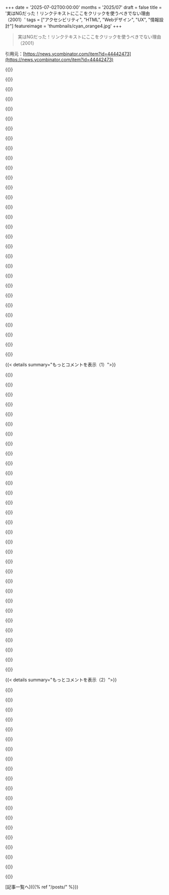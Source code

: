 +++
date = '2025-07-02T00:00:00'
months = '2025/07'
draft = false
title = '実はNGだった！リンクテキストにここをクリックを使うべきでない理由（2001）'
tags = ["アクセシビリティ", "HTML", "Webデザイン", "UX", "情報設計"]
featureimage = 'thumbnails/cyan_orange4.jpg'
+++

> 実はNGだった！リンクテキストにここをクリックを使うべきでない理由（2001）

引用元：[https://news.ycombinator.com/item?id=44442473](https://news.ycombinator.com/item?id=44442473)




{{<matomeQuote body="アクセシビリティの視点から考えるとさ、目の見えない人向けのスクリーンリーダーはページの情報を線形に読むわけ。でも、そこから抜け出すために、ヘッダーとかリンクのリストに元の文脈とは関係なくアクセスできる機能もあるんだ。もし全てのリンクが「ここをクリック」ってラベルだったら、そういう非線形なアクセスが実質できなくなっちゃうんだよ。" userName="robin_reala" createdAt="2025/07/02 12:24:54" color="#ff5733">}}




{{<matomeQuote body="どうやってそれができると思う？ 周囲のテキストを読むの？それともURL？ それじゃ説明的なアンカーテキストより全然ダメな体験になるってば。macOSのVoiceOverとかで、今どんな動きをするか今すぐ試してみなよ。" userName="hombre_fatal" createdAt="2025/07/02 12:29:43" color="">}}




{{<matomeQuote body="もしリンク全部が動詞なしでただの「Amaya」だけだったら何が何だか分かんないよね。だから「get Amaya」とか「go to the Amaya website」は全然良いと思うな。あと、github.ioなのにsourceforgeみたいなマルウェアサイトから実行ファイル引っ張ってくるダウンロードボタンとかはマジで最悪だよ、wxMaxima見てんぞ。" userName="phkahler" createdAt="2025/07/02 13:25:08" color="#ff5c5c">}}




{{<matomeQuote body="たった4つのHTML属性を知ってれば（1）（2）（3）（4）、任意のHTML要素に説明的なラベルを追加できたのにね…。<br>1. https://developer.mozilla.org/en-US/docs/Web/HTML/Reference/...<br>2. https://developer.mozilla.org/en-US/docs/Web/Accessibility/A...<br>3. https://developer.mozilla.org/en-US/docs/Web/Accessibility/A...<br>4. https://developer.mozilla.org/en-US/docs/Web/Accessibility/A..." userName="AlienRobot" createdAt="2025/07/02 12:59:45" color="#ff33a1">}}




{{<matomeQuote body="それらが全てのブラウザ＋スクリーンリーダー＋言語の組み合わせで同じように動いてくれればいいんだけどね、残念ながら現実はそうじゃないんだ。" userName="cluckindan" createdAt="2025/07/02 13:22:13" color="">}}




{{<matomeQuote body="だからさ、そういうユーザーエージェント（ブラウザとかスクリーンリーダーとか）が自分たちのシステムを直すべきなんだよ。ヤバい考えだって分かってるけどね。" userName="snickerdoodle12" createdAt="2025/07/02 13:32:31" color="">}}




{{<matomeQuote body="Go to the [Amaya Website](www.amaya.com) は完璧に良いでしょ。正直、このw3.orgの記事が何を言いたいのか全然分からん。ウェブサイトはウェブサイト。ダウンロードはダウンロード。適切な言葉で呼ばないからって、仕組みが“抽象化される”わけじゃないってば。" userName="raincole" createdAt="2025/07/02 13:42:11" color="">}}




{{<matomeQuote body="彼らは間違いなく直すべきだね。でも、それはすごく大変な投資になるから、少なくともJAWSとVoiceOverはきっとWCAG 3.0まで待つだろうな。NVDAはオープンソースだから手伝ってあげても良いかもね ;-) それより大きな問題は、いろんなプラットフォームやブラウザ、多種多様な入力デバイス（視線追跡から吸う・吹くジョイスティックまで）に対応するソフトウェア開発がめちゃくちゃ複雑だってことだよ。ユーザーは互換性のために複数のスクリーンリーダーを使い分けてたりもするんだ。" userName="cluckindan" createdAt="2025/07/02 13:38:01" color="">}}




{{<matomeQuote body="要はさ、一部のサードパーティ製ツールがゴミなのは俺たち（ウェブ開発者）の責任じゃないってことなんだよ。それって、ユーザーの1%も使わないような変なブラウザのためにサイト全部設計するようなもんでしょ。もちろん、障害のある人に対応するのは必要だけど、まずアクセシビリティソフトがちゃんと動くか確認するのが最初の一歩だろ。" userName="snickerdoodle12" createdAt="2025/07/02 13:39:34" color="">}}




{{<matomeQuote body="この記事の前提はちょっと古いんじゃない？だって、ウェブのアクセシビリティって今や世界中、特にアメリカやEUでは選択肢じゃなくて必須なんだよ。アメリカにはADAやSection 508っていう法律があるし、EUにはEU Web Accessibility DirectiveやEuropean Accessibility Actがある。これらでウェブサイトとか公共サービスが障害のある人でも使えるようにって定められてるんだから。" userName="cluckindan" createdAt="2025/07/02 13:44:35" color="#ff33a1">}}




{{<matomeQuote body="アクセシビリティの専門家と何年も一緒に仕事して分かったのは、スクリーンリーダーってほとんど使い物にならないクズだってこと。手動で操作しないとダメなんだ。全然気の利いたことはしないし、言われたことしかやらない。正直言って、AIで改善する余地はめちゃくちゃあると思うんだけどね。" userName="donatj" createdAt="2025/07/02 13:21:34" color="">}}




{{<matomeQuote body="じゃあ、法律を変えるか、FOSSソフトウェアを変えるか、それか今できる唯一のこととして既存のa11yソリューションで一番うまく動くようにウェブサイトを実装するか、だね。現実的には最後の方法しか無理そうだけど。" userName="komali2" createdAt="2025/07/02 14:24:06" color="">}}




{{<matomeQuote body="面白いのはさ、どういうわけかスクリーンリーダーがクソなのに、それを直すんじゃなくて、ウェブサイト作る開発者みんなが責任負わされてる状況になっちゃったってことだよ。" userName="snickerdoodle12" createdAt="2025/07/02 13:33:47" color="">}}




{{<matomeQuote body="1995年から2002年頃のウェブってこんな感じだったよね「最新ニュースを見るにはここをクリック」「カタログ請求はここをクリック」「取締役会議事録はここをクリック」「製品資料はここをクリック」…フィードバックはここをクリック、電話するにはここをクリック。混乱した人はここをクリック、期待通りだった人はここをクリック。訪問者数はここをクリック。<br>良い面としては、Web 2.0以降のスカスカなデザインと違って、当時はマジで役に立つコンテンツがウェブ上にあったんだよ。" userName="bigbuppo" createdAt="2025/07/03 00:16:10" color="#ff33a1">}}




{{<matomeQuote body="これって「Amaya website」みたいなフレーズ自体が間違ってるって言ってるんじゃなくて、ハイパーテキストでリンクをどう書くべきかを示してるんだと思うんだよね。今どき、こんなスタイルに従う人はあんまりいないだろうけど、彼らが目指してることは理解できる気がする。技術的な詳細（クリックなのかキーボード操作なのか、印刷されるのかとか）に依存しない文章にしようとしてるみたいだね。" userName="jchw" createdAt="2025/07/02 13:51:49" color="#ff5733">}}




{{<matomeQuote body="アクセシビリティ考えてサイト作るのも良いけど、Web開発者みんながそんな時間かけなきゃいけないのはおかしいよな。スクリーンリーダーがひどいから、少数のスクリーンリーダー開発会社じゃなくて、Web開発者に責任が押し付けられてる気がする。" userName="snickerdoodle12" createdAt="2025/07/02 15:20:03" color="">}}




{{<matomeQuote body="これを解決するテクニックはこれだよ：<br>https://www.w3.org/WAI/WCAG22/Techniques/html/H33<br>https://www.w3.org/WAI/WCAG22/Techniques/css/C7<br>でも最初のやつがどれだけスクリーンリーダーでサポートされてるかは知らない。<br>（編集：リンクをWCAG 2.0から2.2に更新したよ）" userName="layer8" createdAt="2025/07/02 13:24:14" color="#ff5c5c">}}




{{<matomeQuote body="ループの中にループは作らないし、確保したメモリはちゃんと解放するし、ariaタグも付けるよ。別にそんな大したことだと思わないな。普通の仕事の一部って感じ。" userName="komali2" createdAt="2025/07/03 07:48:57" color="">}}




{{<matomeQuote body="＞周辺のテキストを読むことで<br>そうそう、もしくはテキストを要約して、リンク先が何なのか説明することもできるよ。" userName="charcircuit" createdAt="2025/07/02 12:45:19" color="">}}




{{<matomeQuote body="UIをテーブルでレイアウトしたぐちゃぐちゃなHTMLで出したり、CMSの壊れたXHTMLごちゃ混ぜてページ作ったり、CSSやminifyしたJavaScriptで見た目だけ入力欄やボタンにしたり、テキスト選択させないようにしたり、タブ順やキーボードショートカット、alt属性気にしなかったり… こんなサイトを人間みたいに解釈できないからって、なんでスクリーンリーダーが”クソ”なんだよ？標準化されたアクセシビリティインターフェースに合わせてコード書くのが、なんで恥ずかしいことなの？データベースやファイルシステム、グラフィックスのインターフェースに合わせてコード書くのは恥ずかしいの？" userName="jodrellblank" createdAt="2025/07/02 15:28:18" color="#38d3d3">}}




{{<matomeQuote body="皮肉なことに、アクセシビリティツールを、それが必要ない人たちにとってもっと分かりやすくする方法を見つける必要があるんだ。ツール自体を変えるって意味じゃなくて、スクリーンリーダーがどう動くかを理解しようとしない人たちのために、視覚的にこれを示す方法がきっとあるはず。" userName="MangoToupe" createdAt="2025/07/02 13:29:10" color="#ff5c5c">}}




{{<matomeQuote body="＞周辺のテキストを読むことで<br>そうそう、ARIAタグが提供されてない場合はね。リンクが単に”クリック”、”ここをクリック”とかだけだったら、それをチェックするヒューリスティクスを持つのって、別にロケット科学じゃないでしょ？その場合、文全体を読めばいい。ほとんどの場合、ちょびっとの労力で99％以上うまくいくように思えるよ。リンクの機能が、そのテキストだけで直接導き出されるべきだ、っていう期待は無いし、持つべきでもないね。" userName="crazygringo" createdAt="2025/07/02 14:20:42" color="">}}




{{<matomeQuote body="なんでそれが必要なのか考えずにただやってるだけなら、それって…変だよ。ここで挙げられてる例のうち二つには、なんでそれが必要なのかちゃんとした理由がある。三つ目の理由は、スクリーンリーダーがダメだから。" userName="snickerdoodle12" createdAt="2025/07/03 11:37:20" color="">}}




{{<matomeQuote body="俺の目も検索エンジンもLLMも全然問題なく「ここをクリック」を処理できるじゃん。スクリーンリーダーだけがおかしいんだよ。しかもあれ、もう10年以上進化してないし。" userName="snickerdoodle12" createdAt="2025/07/02 15:42:40" color="">}}




{{<matomeQuote body="記事に全く同意できないな。「Amayaをダウンロードするにはここをクリック」は超分かりやすいだろ。「Amayaを入手！」はダウンロードじゃなくAmayaのサイトへのリンクに見えるし。「Amayaについてもっと知りたい」は「もっと知りたい」がリンクされてないしひどいよ。ウェブの慣習的な「ここをクリック」とか「Amayaをダウンロード」は全然良いよ。リンクはアクションを示す動詞であるべき。特に「ここをクリック」は単なる参照リンクじゃなく、アクションリンクだって明確にしてくれるんだ。" userName="crazygringo" createdAt="2025/07/02 14:15:26" color="#785bff">}}




{{<matomeQuote body="スクリーンリーダーを使ってみなよ。リンクをタブ移動すると「ここをクリック」しか聞こえないんだ。役に立たないよ。検索エンジンを構築する側から見ても、「ここをクリック」なんてインデックスに何の役にも立たないだろ。「Amayaをダウンロードするにはここをクリック」みたいにリンクになってるならまだしも、「ここをクリック」だけだと色々な文脈で区別がつかないんだ。" userName="nulbyte" createdAt="2025/07/02 14:30:44" color="">}}




{{<matomeQuote body="いつからアクセシビリティがアクセシビリティを下げるようになったの？アクセシビリティのために改善するのは大賛成だけど、最低レベルのスクリーンリーダーをサポートするために全体を悪くするのは違うと思う。もしユーザーの行動を変える必要があるなら、aria annotationみたいな方法を提案した方が良いんじゃない？" userName="rendaw" createdAt="2025/07/02 14:52:31" color="">}}




{{<matomeQuote body="リンクはクリックするためのものだ。「ここをクリック」は余計なノイズだよ。" userName="CoffeeOnWrite" createdAt="2025/07/02 15:25:31" color="">}}




{{<matomeQuote body="この件で一部の開発者といつも喧嘩になるんだ。ユーザーはバカで、不自由で、ビビりな動物だから、はっきり説明しないと何すればいいか全然分かんないんだ。「ここをクリック」は余計なノイズかもしれないけど、必要な（時も）あるんだよ。" userName="wvenable" createdAt="2025/07/02 18:10:29" color="">}}




{{<matomeQuote body="ごめん、サイトをSEOのために設計すべきなの？それとも検索エンジンがちゃんと文脈を理解すべきなの？" userName="xanrah" createdAt="2025/07/02 14:51:14" color="">}}




{{< details summary="もっとコメントを表示（1）">}}

{{<matomeQuote body="それはスクリーンリーダーとか検索エンジンの問題だよ。スクリーンリーダーが「ここをクリック」みたいなリンクを見つけたら、そのリンクが含まれる文全体を読むようにするヒューリスティックを入れるとか、aria-labelがあればそれを使うとか、めちゃくちゃ簡単じゃん。検索エンジンもページ全体の意味を推測するの得意だしね。検索エンジンのためにリンクテキストを変えるつもりはないよ。" userName="crazygringo" createdAt="2025/07/02 18:31:27" color="#ff33a1">}}




{{<matomeQuote body="検索エンジンとかウェブサイトなんて、これからLLMに取って代わられるんだから、この議論自体もうどうでもよくなるんじゃない？" userName="echelon" createdAt="2025/07/02 14:57:56" color="">}}




{{<matomeQuote body="大体同意かな。ただ言葉の問題で、サイトによってはもうほとんどのユーザーは「クリック」じゃなくて「タップ」してるから、「ここを見て」みたいな表現の方がより普遍的かもね。" userName="layer8" createdAt="2025/07/02 15:03:13" color="">}}




{{<matomeQuote body="「Download Amaya」っていうリンクテキストが、あなたのシナリオだと一番理にかなってるよ。「Amaya」だけとか、「click here」だけとかは、どっちもリンクをクリックしたらソフトがダウンロードできるってのを十分に伝えてない点で同じくらいダメ。" userName="Gormo" createdAt="2025/07/02 19:41:52" color="#785bff">}}




{{<matomeQuote body="UIが「tap」と「click」の使い分けで騒いでるのを見て、俺だけがおかしく思ってるの？「click the X button」って書いてあるの見て、混乱してスマホにマウス繋ごうとした人なんて、これまでにいた？" userName="xp84" createdAt="2025/07/02 20:21:38" color="">}}




{{<matomeQuote body="ここでの問題は、スクリーンリーダーがリンクテキストしか読まず、その周りの文脈を読まないことなんだ。この場合、W3Cが提案してる正しい例ですら、「Amaya」って読まれるだけで、ほとんど役に立たないんだよね。" userName="danillonunes" createdAt="2025/07/02 16:12:42" color="#38d3d3">}}




{{<matomeQuote body="俺は「click here」リンクがすごく嫌いなんだ。だって、リンクを探すとき、ページのリンクになってる単語だけを読んで、興味のあるリンクを見つけたいから。「Download Amaya」は素晴らしいリンクだと思うよ。「Amaya」だけ（Amayaの情報ページに繋がるなら別だけど）とか、「click here」はダメ。" userName="kqr" createdAt="2025/07/02 14:28:43" color="#ff5733">}}




{{<matomeQuote body="HNのスレッドだけ読んでたら、ユーザーの95%はスクリーンリーダーでWebを見てるって思い込んじゃうだろうな。何かUI関連のことが議論されてたら、「screen reader」でCtrl+Fすれば必ず見つかるくらい、お決まりになってるんだ。" userName="thousand_nights" createdAt="2025/07/02 20:21:29" color="">}}




{{<matomeQuote body="ドキュメント中心のアプローチだとハイパーリンクって手に入らないんだ…あなたはリンクをアクションって思ってるけど、違うんだよ。アクションはアプリケーションのもの。あなたはドキュメントを読んでるんだ。リンクはメタデータだよ。「脚注」みたいなもんだと思って。覚えておいて、あなたはアプリケーションを使ってるんじゃなくて、ドキュメントを読んでるんだ。" userName="_ZeD_" createdAt="2025/07/02 19:14:56" color="">}}




{{<matomeQuote body="Aria tagsなんて、良いアンカーテキストより開発者がちゃんと使うと思う？私たちのほとんどは人生で一度もAria属性を書いたことないよ。でも、「click here」をアンカーテキストに使ったことは20年間ないね、だってこういう理由でダメだからさ。" userName="hombre_fatal" createdAt="2025/07/02 14:56:52" color="">}}




{{<matomeQuote body="もしあなたのユーザーがWebブラウザを使ったことが全くなくて、デスクトップでマウスを使ってるのが絶対確実で、スマホは一生使わないし、もし使ったら意図的に混乱させたい、ってんならこう書けば？「Click this hypertext link: ＜a href=”more-info.html”＞More Info＜/a＞」。デバイス固有の操作指示はリンクの外に出して、リンク自体は「何にリンクしてるか」を言わせろ。物理的な操作方法じゃなくてね。とにかく、スマホのタッチスクリーンはクリックしない。「click here」って言うのは、フロッピーディスクを保存アイコンに使うのと同じことだよ。もちろん同じ理由で「touch here」って言うのもダメ。デスクトップの画面をタッチしても、タッチスクリーンじゃない限り動かないし、タッチスクリーンは珍しい。それがポイント。「click here」や「touch here」って言うのが常に間違ってる理由だよ。" userName="DonHopkins" createdAt="2025/07/02 20:02:41" color="#ff5733">}}




{{<matomeQuote body="WCAGレベルAの成功基準でもはっきり書いてるんだ。「各リンクの目的は、リンクテキスト単独で、またはプログラムで判別可能なリンクの文脈と一緒に、ユーザー全般にとって不明瞭でない場合に限り、判断できること」。https://www.w3.org/WAI/WCAG21/Understanding/link-purpose-in-...<br>スクリーンリーダーに単語一つだけ読み上げられるのは、この基準を満たさないと思うね。" userName="burningChrome" createdAt="2025/07/02 16:54:41" color="#ff5733">}}




{{<matomeQuote body="個人的には「ここをクリック」が一番使いやすい、って思うよ。<br>コピペする時に誤クリックしたくないし、テキスト選択したり読むのを簡単にしたいんだ。<br>HTMLナビゲーションは意図してやりたいことで、事故りたくないから。<br>Amayaの例も、ダウンロード前に情報収集するのはOK、って思うよ。" userName="a3w" createdAt="2025/07/02 14:31:11" color="">}}




{{<matomeQuote body="これ同意だわ。<br>「Amayaをダウンロードするにはここをクリック」の「ここをクリック」って部分、リンクになってるってだけで意味は伝わるよね。" userName="al_borland" createdAt="2025/07/02 21:15:28" color="">}}




{{<matomeQuote body="フロントエンド開発するなら、アクセシビリティやスクリーンリーダーの知識は絶対必要だよ。<br>簡単なミス防げるし、顧客や会社のアクセシビリティ問題に取り組むならさらに大事だからね。" userName="rhdunn" createdAt="2025/07/02 21:53:13" color="">}}




{{<matomeQuote body="引用文の「programmatically determined link context」が大事だよ。<br>君がリンクしてる例を見てみなよ、1、2語しか読み上げられない例もあるんだから。" userName="danlitt" createdAt="2025/07/02 19:16:43" color="">}}




{{<matomeQuote body="でも、それを解決するテクニックはあるよ。<br>https://www.w3.org/WAI/WCAG22/Techniques/html/H33<br>https://www.w3.org/WAI/WCAG22/Techniques/css/C7" userName="layer8" createdAt="2025/07/02 15:00:41" color="#45d325">}}




{{<matomeQuote body="リンクは数単語より長い方がいいと思う。<br>「click here」みたいになるのは、短いリンクエリアに慣れてるからだね。<br>文章全体をリンクにするのはariaと基本同じだし、例の場合はそうするのが良い。<br>スクリーンリーダーでリンク全部読ませると「click here」が問題になる。<br>リンク範囲を広げるとか、アクセシビリティツール使う人も見やすい人も両方最適化するのが大事だよ。" userName="rovr138" createdAt="2025/07/02 16:28:32" color="#ff5c5c">}}




{{<matomeQuote body="記事の「ユーザーがwebブラウザ初心者でマウスしか使わない前提なら…」って話。<br>スマホ使ったことある？ スマホでできる操作は「クリック」だけだろ。<br>「スマホのタッチスクリーンはクリックしない」って言うけど、辞書を見ると違う意味もあるし、「click here」はユーザーへの指示だからスマホの音は関係ないよね。" userName="thaumasiotes" createdAt="2025/07/02 22:20:27" color="">}}




{{<matomeQuote body="「Click here」より良いのたくさんあるだろ。<br>「Visit our site」、「View Results」、「Download File」、「Next Page」とかね。<br>「Click here」はただの手抜き。<br>ボタンの目的ちょっと考えれば良いテキスト思いつくはずだよ。" userName="mitchdoogle" createdAt="2025/07/02 18:21:47" color="#ff33a1">}}




{{<matomeQuote body="記事の投稿者がそれについて説明してたじゃん。<br>スクリーンリーダーがリンクテキストだけ読んで、周りの文脈を読まないのが問題だってね。<br>まず投稿者のコメントを読んだら？" userName="burningChrome" createdAt="2025/07/02 21:00:20" color="">}}




{{<matomeQuote body="明確さとかアクセシビリティだけじゃなくて、Webページが「ドキュメント」だってことが大事なんだよ。＞ リンクは絶対動詞であるべき<br>って言うけど、リンクは「取得」を暗黙に含んでるんだよ。ボタンは「投稿」を意味してる。HTMLでもっと色んな動詞示せたら最高だね。<br>＞ ＞ Get _Amaya_!＞ それ…どうやってAmayaを手に入れるか教えてくれないじゃん。<br>って言うけど、そうじゃなくて、それは読者に行動を促すドキュメントの役割なんだ。ドキュメントってのは読者にやり方を教えたり、行動を促したりするものだよ。クリックってのは、ある時点の技術の遺物でしかないんだ（ぶっちゃけ、今どきはスマホ使ってる人が多いから、クリックじゃなくてタップしてるんじゃないかな）。" userName="eadmund" createdAt="2025/07/02 17:46:18" color="">}}




{{<matomeQuote body="アプリをダウンロードしてほしいだけなら、全体をリンクにしちゃうのが個人的には一番分かりやすい選択肢だと思うよ。でも、ソフトウェアのリストがあって詳細とか色んなリンクがある場合は、そううまくはいかないね。<br>リストで「ここをクリック」で「V 16.23.4」をダウンロード、みたいな感じで、情報のリンクとダウンロードを開始するリンクが別々になってる場合は、特に情報ページにもダウンロードリンクがあれば大丈夫だよ。" userName="Retric" createdAt="2025/07/02 21:49:18" color="">}}




{{<matomeQuote body="イギリスのGovernment Digital Servicesも、アクセシビリティガイドラインで似たような推奨してるよ。[1]はそこへのリンクね。<br>[1] https://design.homeoffice.gov.uk/accessibility/links" userName="scary-size" createdAt="2025/07/02 12:24:23" color="#ff5733">}}




{{<matomeQuote body="このサイトやガイドライン、最大限にアクセシブルなコンポーネントやWebデザインの参考としてしょっちゅう見てるよ。マジで良いね。一番きれいってわけじゃないけど（フォームとかに太い黒や黄色の枠があったり）、アクセシビリティはデザインよりずっと大事だよ。" userName="Cthulhu_" createdAt="2025/07/02 12:39:19" color="">}}




{{<matomeQuote body="＞ accessibility trumps design<br>良いデザインってのは、そもそも自然にアクセシブルなんだよ。そうじゃないなら、それはただのキラキラした自己満足に過ぎないね。" userName="dkdbejwi383" createdAt="2025/07/02 12:42:42" color="#ff5c5c">}}




{{<matomeQuote body="いや、必ずしもそうじゃないよ。例えば、階段の良いデザインだって、誰もがいつでも使えるわけじゃないし、全ての場合に代替手段があるわけじゃない。アクセシビリティって常に相対的なもので、0か100かの状態じゃないんだ。完璧じゃなくても、ほとんどの人にとってより良い解決策を、「全ての人にとって良くならないから」って理由で拒否するのは、バイナリ思考だよ。" userName="bigDinosaur" createdAt="2025/07/02 13:32:03" color="">}}




{{<matomeQuote body="理論的にはそうなんだけど、実際には典型的な専門デザイナーってのは、アクセシビリティを犠牲にしてでも他のことを最適化しがちだよ。でも、そう、一般的に言えば、良いデザイナーならアクセシビリティも含めて全ての要素を考慮するはずなんだ。ただ、「Webデザイン（ナー）」って言葉が実際に意味するところは、アクセシビリティを最適化してないことが多いんだよね。" userName="SilasX" createdAt="2025/07/02 14:53:02" color="">}}




{{<matomeQuote body="ああ、「ユニバーサルアクセシビリティ」っていう考え方の落とし穴だね。アクセシビリティのためにやることが、全ての人にアクセシブルにするわけじゃないし、アクセシビリティが「良いデザイン」と必ずしも関連してるわけでもないよ。もちろん両方を目指して、アクセシブルな解決策を求めるべきだけど、電気のスイッチを低い位置にしたり、スーパーの駐車場にあるボコボコしたコンクリートのパッドが、みんなにとってより良いわけじゃないってことは知っておくべきだね。" userName="rpd9803" createdAt="2025/07/02 13:52:23" color="">}}




{{<matomeQuote body="UK政府の推奨は全然違うよ。W3Cはこう言ってる：<br>    Get *Amaya*<br>    Read more about *Amaya*<br><br>UK政府はこう：<br>    *Get Amaya*<br>    *Read more about Amaya*<br><br>こっちの方がずっと筋が通ってるように見えるけど、文脈で使うと別の問題があるんだ。個人的には、どっちも2つの違うユースケースを混同してると思う。リンクは文中のインラインでよく使われるよね。W3CとUK政府が言ってるのは、インラインよりアウト・オブ・ラインのボタンで対応した方が良いユースケースだよ：<br>    ［Download］<br>    ［Documentation］<br><br>でも、文中のハイパーリンクのユースケースだと、どっちもダメな気がする。具体的な例で言うと、次の文をどう書き直せばいい？<br>    PiPedalはRaspberry Piで動くギターエフェクトペダルです。PiPedalをダウンロードするには、*ここをクリック*してください。<br>    ドキュメントを読むには、*ここをクリック*してください。<br><br> objectionsは分かるよ。でも修正案は受け入れられないね：<br>    PiPedalはRaspberry Piで動くギターエフェクトペダルです。Pipedalを取得します。ドキュメントを読みます。<br><br>ありえない。これは何て言えばいいんだろう？ 文法的に間違ってるっていうか？ 何であれ、これは英語として自然じゃないね。<br>   PipedalはRaspberry Piで動くギターエフェクトペダルです。<br>   PiPedalをダウンロードするには、*ダウンロードページ*をご覧ください。<br>   Pipedalについて詳しく知るには、*ドキュメント*をご覧ください。<br><br>たぶん、これかな。これは実際に僕がドキュメントで使った文章だよ。でも、個人的な経験から言うと、「ここをクリック」を名詞化するのってすごく難しいんだ。<br>   Ubuntu Serverのインストールではこの問題はないけど、<br>   Ubuntu Serverのインストールを選択する前に、<br>   「Installing on Ubuntu」ページの*Ubuntu Server*セクションを読むべきです。<br><br>ここで疑問に思うのは、「ここ（here）」を参照されるコンテンツの代名詞として使うのが、一体何がダメなんだろう？ このユースケースでは、実際のアクセシビリティ問題はないんだ。だってリンクは文脈の中でインラインにあるし、クリックしたときに何を期待すべきか、全ての文脈情報を提供してるからね。<br>そして、一番最初の例（記事のリード文）では、簡潔さが大事なWebページのリード文から来てるんだ。<br>   PiPedalをダウンロードするには、*ここ*をクリックしてください。<br><br>これって本当にアクセシビリティ問題なの？ 特にそのすぐ上に<br>    ［ Download ］［ Documentation ］<br>ってボタンがある場合。ここで本当に重要なのは、ダウンロードページに何回人が来るかっていう実際の指標だよ。その観点からすると、次の文章の方が良いかどうか、僕の心には大きな疑問があるんだ。<br>  PiPedalをダウンロードするには、*ダウンロードページ*をご覧ください。" userName="rerdavies" createdAt="2025/07/02 12:28:52" color="#ff33a1">}}

{{</details>}}




{{< details summary="もっとコメントを表示（2）">}}

{{<matomeQuote body="PiPedalはRaspberry Piで動くギターエフェクトペダルです。<br>    *PiPedalをダウンロード*できますし、<br>    *PiPedal documentation*で詳しく知ることができます。" userName="manarth" createdAt="2025/07/02 13:32:30" color="#ff5733">}}




{{<matomeQuote body="PiPedalってRaspberry Piで動くギターペダルなんだって。<br> ＊Download PiPedal＊ とか ＊PiPedal documentation＊ みたいにリンクする例だよ。<br>フォーマット直すのめっちゃ大変だった！" userName="jskelly" createdAt="2025/07/04 23:18:42" color="">}}




{{<matomeQuote body="記事の「accessibility issue?」とかボタンの話だけど、視覚的に見てないと文脈が分からないよね。<br>「To download PiPedal, click here.」よりも、＊Download PiPedal＊ now! とか To ＊download PiPedal＊, visit the Download Page. みたいにするのがいいかもね。" userName="LocalPCGuy" createdAt="2025/07/02 13:26:01" color="#ff5733">}}




{{<matomeQuote body="記事がダメって言ってた例<br>（リンクテキストがAmaya_Websiteのやつ）<br>個人的にはそっちの方が好きだな。<br>「Amaya」だけだと、ダウンロードページなのかファイルなのか、外部か内部か分かりにくいからね。" userName="retsibsi" createdAt="2025/07/02 13:09:44" color="#45d325">}}




{{<matomeQuote body="リンク先が外部かファイルかっていうのは、アイコンで示すのが好きだな。<br>ファイルの拡張子でも分かるようにできるかも。" userName="xixixao" createdAt="2025/07/02 13:22:05" color="">}}




{{<matomeQuote body="アイコンはスクリーンリーダーじゃ分かんないよ。<br>代わりにaria-describedbyとかaria-labelledbyで「external link」みたいにテキストを追加してね。<br>aria-labelはうまくいかない場合があるから気をつけて。" userName="cluckindan" createdAt="2025/07/02 13:28:15" color="#45d325">}}




{{<matomeQuote body="外部リンクかどうかは、Wikipediaとかが使ってる小さいアイコンで解決済みだよ。" userName="hammock" createdAt="2025/07/02 13:21:57" color="">}}




{{<matomeQuote body="昔からリンクは名詞、つまり場所を指すものって思ってたんだ（年かな？）。<br>動詞じゃなくて名詞にリンクするのが自然だよ。<br>「go to」とか「follow this link」みたいな命令形も苦手なんだよね。" userName="guhcampos" createdAt="2025/07/02 14:02:57" color="#45d325">}}




{{<matomeQuote body="同意！ダウンロードみたいに何かアクションするリンクでも、それは”a download”とか名詞と考えれば納得できるね。" userName="rdiddly" createdAt="2025/07/02 17:55:33" color="">}}




{{<matomeQuote body="「命令形（Imperative）」は、チュートリアルとかハウツーページで使うのが適切なんじゃないかって意見だね。" userName="rehevkor5" createdAt="2025/07/02 16:39:02" color="">}}




{{<matomeQuote body="「ここをクリック」は、きっと俺が死ぬまで譲れないネット上の主張だな。呼びかけ（call-to-action）は別として、「here」って単語だけをリンクにするのは、作者がハイパーテキストって媒体を全然分かってない大失敗だよ。「click here」はまるで「舞台指示（stage direction）」がそのまま残っちゃったみたい。多くの作者は、ハイパーテキストの文脈で文章を書かないんだ。Markdownみたいなリンク記法じゃなくて、デフォルトで舞台指示みたいな書き方しちゃうんだよね。" userName="eightnoneone" createdAt="2025/07/02 22:53:53" color="#ff5c5c">}}




{{<matomeQuote body="「パスワードを忘れました」ってリンクに関する投稿を思い出したよ。「もし…ならここをクリック」みたいに書けば改善されるかもと思ったけど、直感的になんか違うって分かったんだ。<br>ウェブページのゴミを無視するスキルは、持ってない人もいるし、どう教えたらいいか分からない。自分のバックグラウンドがない人にウェブの使い方を教えようとする度に思い知るんだ。ページの一番最初の文字通りのものをじっと見て、たとえそれが「通知を許可してください」でも、二番目のアイテムを見る前にそれを深く考えちゃうユーザーがいる。<br>今のGoogle検索なんて、本当の結果が出る前に何画面分もゴミが出てくるしね。<br>関連する問題として、ページ上の異なる種類のテキストの認識論的状態を理解できてないことがあるんだ。「パスワードを忘れました」って書いてあるクリックできるリンクを見て、それは自分がパスワードを忘れたってことを教えてくれてる（しかもどうやって知ったの？）って信じちゃうユーザーがいるんだ。それはただ、パスワードを忘れた場合にクリックする場所なのにね。<br>もちろん、UIの標準化が死んだせいで、この問題はもっとひどくなってるよ。https://mstdn.io/@mattskala/113188291223682980" userName="jfax" createdAt="2025/07/02 15:08:02" color="#45d325">}}




{{<matomeQuote body="「パスワードを忘れました」が目に見えてボタンなら、その文脈ではリンクより効果的だよね。MicrosoftがUIから多くのボタンをなくして、あいまいな色のテキスト（リンク）に置き換えた時のことを思い出すよ。何をクリックすればいいか分からなくなって、ずっと難しくなったんだ。" userName="wvenable" createdAt="2025/07/02 18:13:00" color="">}}




{{<matomeQuote body="ユーザーが実際に行う動作に合った動詞を選ぶかな。つまり「パスワードをリセット」とかね。あと、ログインに数回失敗した後に、赤か黄色の背景のパネルが出てきて、「パスワードをお忘れの場合は、こちらのリンクからパスワードをリセットしてください」みたいな完全な文章を表示するのもいいと思う。" userName="mitchdoogle" createdAt="2025/07/02 18:37:01" color="">}}




{{<matomeQuote body="UIの慣習のほとんどは、勝手に作られた発明か、その前の勝手に作られた発明から派生したものだってことを忘れないようにしよう。ユーザーは機械に直感的に適応し、開発者はユーザーに適応する、みたいなフィードバックループが生まれるんだ。<br>言い換えれば、たくさんのウェブサイトやアプリに「パスワードを忘れました」リンクがあるせいで、言語の意味が変わったのかもね。少なくともその文脈では、ほとんどの人間は意図を理解するように適応するだろう。それしか知らない新しい世代は、そもそも気にも留めないだろうね。そういう意味では、慣習が単独で考えると意味をなさなくても、慣習に従うことにも価値はあるんだ。" userName="xenadu02" createdAt="2025/07/03 17:11:24" color="#785bff">}}




{{<matomeQuote body="もし彼らの例が全部一貫していて、本当に“Amaya”をダウンロードするなら、単にハイパーリンク「Amayaをダウンロード」［http://link-to-file］みたいな方が好きだな。<br>できればダウンロードアイコンもつけて、それが実際のファイルへのリンクであって、本物のダウンロードボタンが広告4つの中に隠されてる別のページへのリンクじゃないってことを示すのがいいな。" userName="fkyoureadthedoc" createdAt="2025/07/02 12:27:45" color="">}}




{{<matomeQuote body="Dragan Espenschied（despens）が2022年に書いたエッセイで、リンクテキストがどう時代と共に変わったかについて話してるよ。https://despens.systems/2022/06/button-pushes-you/ 彼は、呼びかけ（call-to-action）から、ユーザー自身を説明するボタンテキストへのシフトを指摘してるんだ。「代わりに、ユーザーの状態を再構成することを想定してるんだ。ユーザーは、明確に書かれたマントラを受け入れて、次の情報にアクセスする前に態度を変えなきゃいけないんだ」。" userName="smallerize" createdAt="2025/07/02 15:23:47" color="#45d325">}}




{{<matomeQuote body="これ、なんか洗練されてないよね：<br>＊Amaya＊を入手。<br>＊Amaya＊についてもっと知りたい。" userName="rerdavies" createdAt="2025/07/02 12:25:03" color="">}}




{{<matomeQuote body="分かったけど、「［Amayaについてもっと］学ぶ」じゃダメなの？「Amayaについてもっと」は名詞句だから、彼らの基準に合うんじゃない？" userName="xp84" createdAt="2025/07/02 20:23:34" color="">}}

{{</details>}}



[記事一覧へ]({{% ref "/posts/" %}})
